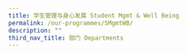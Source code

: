 ```yaml
---
title: 学生管理与身心发展 Student Mgmt & Well Being
permalink: /our-programmes/SMgmtWB/
description: ""
third_nav_title: 部门 Departments
---
```




